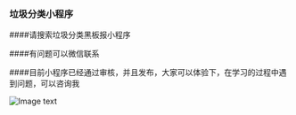### 垃圾分类小程序

####请搜索垃圾分类黑板报小程序

####有问题可以微信联系

####目前小程序已经通过审核，并且发布，大家可以体验下，在学习的过程中遇到问题，可以咨询我

![Image text]( https://s2.ax1x.com/2019/08/06/e4FYO1.jpg)
